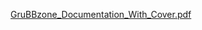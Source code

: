 [GruBBzone_Documentation_With_Cover.pdf](https://github.com/user-attachments/files/20746322/GruBBzone_Documentation_With_Cover.pdf)
